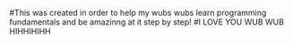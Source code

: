 #This was created in order to help my wubs wubs learn programming fundamentals and be amazinng at it step by step!
#I LOVE YOU WUB WUB HIHHIHIHH
